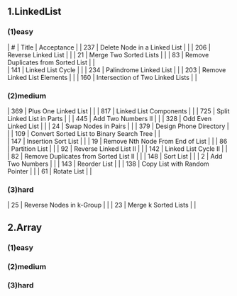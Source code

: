 ## 1.LinkedList 
### (1)easy
 | # | Title | Acceptance | 
 | 237 | Delete Node in a Linked List |  | 
 | 206 | Reverse Linked List |  | 
 | 21 | Merge Two Sorted Lists |  | 
 | 83 | Remove Duplicates from Sorted List |  | 	
 | 141 | Linked List Cycle |  | 
 | 234 | Palindrome Linked List |  | 
 | 203 | Remove Linked List Elements |  | 
 | 160 | Intersection of Two Linked Lists |  | 
### (2)medium	
 | 369 | Plus One Linked List |  | 
 | 817 | Linked List Components |  | 
 | 725 | Split Linked List in Parts |  | 
 | 445 | Add Two Numbers II	 |  | 
 | 328 | Odd Even Linked List	 |  | 
 | 24 | Swap Nodes in Pairs	 |  | 
 | 379 | Design Phone Directory |  | 
 | 109 | Convert Sorted List to Binary Search Tree |  | 	
 | 147 | Insertion Sort List	 |  | 
 | 19 | Remove Nth Node From End of List	 |  | 
 | 86 | Partition List	 |  | 
 | 92 | Reverse Linked List II	 |  | 
 | 142 | Linked List Cycle II	 |  | 
 | 82 | Remove Duplicates from Sorted List II	 |  | 
 | 148 | Sort List	 |  | 
 | 2 | Add Two Numbers |  | 
 | 143 | Reorder List |  | 
 | 138 | Copy List with Random Pointer |  | 
 | 61 | Rotate List |  | 
### (3)hard
 | 25 | Reverse Nodes in k-Group |  | 
 | 23 | Merge k Sorted Lists |  | 
## 2.Array
### (1)easy
### (2)medium
### (3)hard